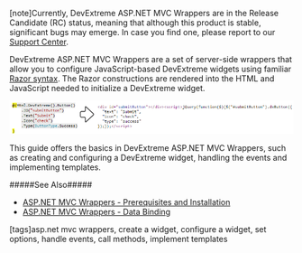 [note]Currently, DevExtreme ASP.NET MVC Wrappers are in the Release Candidate (RC) status, meaning that although this product is stable, significant bugs may emerge. In case you find one, please report to our [Support Center](https://www.devexpress.com/Support/Center/Question/List/1).

DevExtreme ASP.NET MVC Wrappers are a set of server-side wrappers that allow you to configure JavaScript-based DevExtreme widgets using familiar [Razor syntax](https://www.w3schools.com/asp/razor_intro.asp). The Razor constructions are rendered into the HTML and JavaScript needed to initialize a DevExtreme widget.

![DevExtreme HTML5 ASPNET MVCWrappers](/images/Common/MvcWrappers/rendering.png) 

This guide offers the basics in DevExtreme ASP.NET MVC Wrappers, such as creating and configuring a DevExtreme widget, handling the events and implementing templates.

#####See Also#####
- [ASP.NET MVC Wrappers - Prerequisites and Installation](/concepts/35%20ASP.NET%20MVC%20Wrappers/10%20Prerequisites%20and%20Installation '/Documentation/Guide/ASP.NET_MVC_Wrappers/Prerequisites_and_Installation/')
- [ASP.NET MVC Wrappers - Data Binding](/concepts/35%20ASP.NET%20MVC%20Wrappers/30%20Data%20Binding '/Documentation/Guide/ASP.NET_MVC_Wrappers/Data_Binding/')

[tags]asp.net mvc wrappers, create a widget, configure a widget, set options, handle events, call methods, implement templates